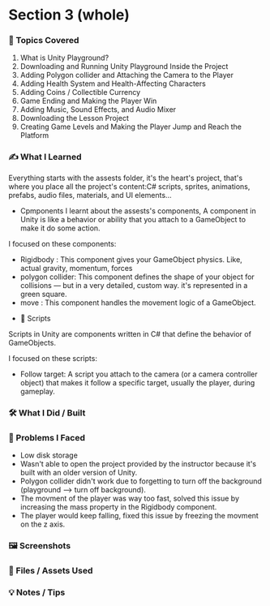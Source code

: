 # Section 3 (whole)

### 📌 Topics Covered  
1. What is Unity Playground?
2. Downloading and Running Unity Playground Inside the Project
3. Adding Polygon collider and Attaching the Camera to the Player
4. Adding Health System and Health-Affecting Characters
5. Adding Coins / Collectible Currency
6. Game Ending and Making the Player Win
7. Adding Music, Sound Effects, and Audio Mixer
8. Downloading the Lesson Project
8. Creating Game Levels and Making the Player Jump and Reach the Platform

###  ✍️ What I Learned  

Everything starts with the assests folder, it's the heart's project, that's where you place all the project's content:C# scripts, sprites, animations, prefabs, audio files, materials, and UI elements...

- Cpmponents
I learnt about the assests's components, A component in Unity is like a behavior or ability that you attach to a GameObject to make it do some action.

I focused on these components:
* Rigidbody : This component gives your GameObject physics. Like, actual gravity, momentum, forces
* polygon collider: This component defines the shape of your object for collisions — but in a very detailed, custom way. it's represented in a green square.
* move : This component handles the movement logic of a GameObject.

- 📄 Scripts 

Scripts in Unity are components written in C# that define the behavior of GameObjects.

I focused on these scripts:
* Follow target: A script you attach to the camera (or a camera controller object) that makes it follow a specific target, usually the player, during gameplay.


  
### 🛠️ What I Did / Built  



### 🧪 Problems I Faced  
* Low disk storage
* Wasn't able to open the project provided by the instructor because it's built with an older version of Unity.
* Polygon collider didn't work due to forgetting to turn off the background (playground --> turn off background).
* The movment of the player was way too fast, solved this issue by increasing the mass property in the Rigidbody component.
* The player would keep falling, fixed this issue by freezing the movment on the z axis.

### 🖼️ Screenshots  

### 📁 Files / Assets Used 

### 💡 Notes / Tips  

